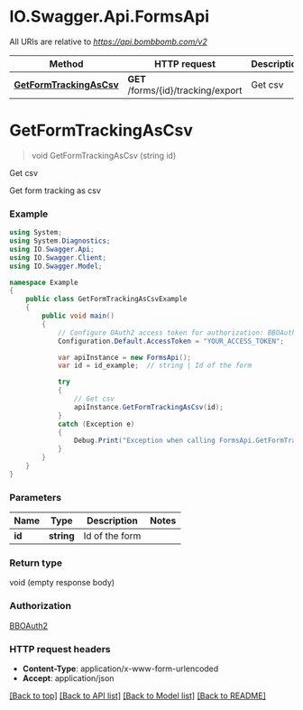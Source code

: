 # IO.Swagger.Api.FormsApi

All URIs are relative to *https://api.bombbomb.com/v2*

Method | HTTP request | Description
------------- | ------------- | -------------
[**GetFormTrackingAsCsv**](FormsApi.md#getformtrackingascsv) | **GET** /forms/{id}/tracking/export | Get csv


<a name="getformtrackingascsv"></a>
# **GetFormTrackingAsCsv**
> void GetFormTrackingAsCsv (string id)

Get csv

Get form tracking as csv

### Example
```csharp
using System;
using System.Diagnostics;
using IO.Swagger.Api;
using IO.Swagger.Client;
using IO.Swagger.Model;

namespace Example
{
    public class GetFormTrackingAsCsvExample
    {
        public void main()
        {
            // Configure OAuth2 access token for authorization: BBOAuth2
            Configuration.Default.AccessToken = "YOUR_ACCESS_TOKEN";

            var apiInstance = new FormsApi();
            var id = id_example;  // string | Id of the form

            try
            {
                // Get csv
                apiInstance.GetFormTrackingAsCsv(id);
            }
            catch (Exception e)
            {
                Debug.Print("Exception when calling FormsApi.GetFormTrackingAsCsv: " + e.Message );
            }
        }
    }
}
```

### Parameters

Name | Type | Description  | Notes
------------- | ------------- | ------------- | -------------
 **id** | **string**| Id of the form | 

### Return type

void (empty response body)

### Authorization

[BBOAuth2](../README.md#BBOAuth2)

### HTTP request headers

 - **Content-Type**: application/x-www-form-urlencoded
 - **Accept**: application/json

[[Back to top]](#) [[Back to API list]](../README.md#documentation-for-api-endpoints) [[Back to Model list]](../README.md#documentation-for-models) [[Back to README]](../README.md)

